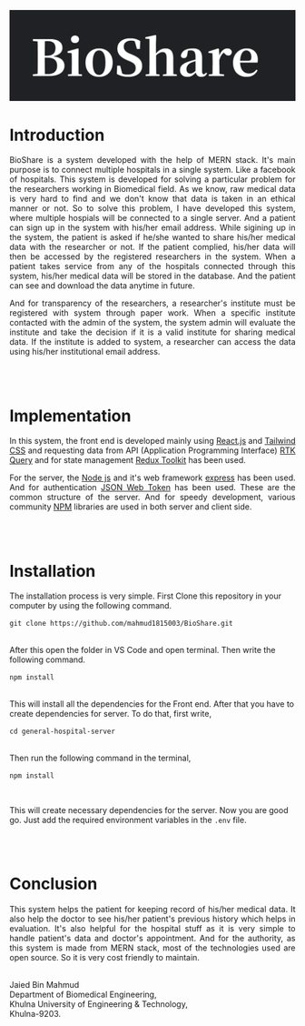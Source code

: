 ![BioShare](https://github.com/mahmud1815003/mahmud1815003.github.io/blob/main/bioshare.PNG?raw=true "BioShare")


# Introduction
<p align="justify"> BioShare is a system developed with the help of MERN stack. It's main purpose is to connect multiple hospitals in a single system. Like a facebook of hospitals. This system is developed for solving a particular problem for the researchers working in Biomedical field. As we know, raw medical data is very hard to find and we don't know that data is taken in an ethical manner or not. So to solve this problem, I have developed this system, where multiple hospials will be connected to a single server. And a patient can sign up in the system with his/her email address. While sigining up in the system, the patient is asked if he/she wanted to share his/her medical data with the researcher or not. If the patient complied, his/her data will then be accessed by the registered researchers in the system. When a patient takes service from any of the hospitals connected through this system, his/her medical data will be stored in the database. And the patient can see and download the data anytime in future.</p>

<p align="justify">And for transparency of the researchers, a researcher's institute must be registered with system through paper work. When a specific institute contacted with the admin of the system, the system admin will evaluate the institute and take the decision if it is a valid institute for sharing medical data. If the institute is added to system, a researcher can access the data using his/her institutional email address. </p>

</br>
</br>

# Implementation
<p align="justify">
In this system, the front end is developed mainly using <a title="React Website" href="https://reactjs.org/">React.js</a> and <a title="Tailwind CSS website" href="https://tailwindcss.com/"> Tailwind CSS</a> and requesting data from API (Application Programming Interface) <a title="Redux Toolkit Query Website" href="https://redux-toolkit.js.org/introduction/getting-started">RTK Query</a> and for state management <a title="Redux Toolkit Website" href="https://redux-toolkit.js.org/">Redux Toolkit</a> has been used. 
</p>

<p align="justify">
For the server, the <a title="Node Js Website" href="https://nodejs.org/en/">Node js</a> and it's web framework <a title="Express Website" href="https://expressjs.com/">express</a> has been used. And for authentication <a title="JWT website" href="https://jwt.io/">JSON Web Token</a> has been used. These are the common structure of the server. And for speedy development, various community <a title="NPM Website" href="https://www.npmjs.com/">NPM</a> libraries are used in both server and client side.  
</p>

</br>
</br>

# Installation
The installation process is very simple. First Clone this repository in your computer by using the following command. 

```
git clone https://github.com/mahmud1815003/BioShare.git 
```
</br>
After this open the folder in VS Code and open terminal. Then write the following command. 

```
npm install
```
</br>
This will install all the dependencies for the Front end. After that you have to create dependencies for server. To do that, first write,

```
cd general-hospital-server
```
</br>
Then run the following command in the terminal,

```
npm install
```
</br>

This will create necessary dependencies for the server. Now you are good go. Just add the required environment variables in the `.env` file.

</br>
</br>

# Conclusion
<p align="justify">This system helps the patient for keeping record of his/her medical data. It also help the doctor to see his/her patient's previous history which helps in evaluation. It's also helpful for the hospital stuff as it is very simple to handle patient's data and doctor's appointment. And for the authority, as this system is made from MERN stack, most of the technologies used are open source. So it is very cost friendly to maintain. 
</p>

</br>
Jaied Bin Mahmud </br>
Department of Biomedical Engineering,</br>
Khulna University of Engineering & Technology,</br>
Khulna-9203.



